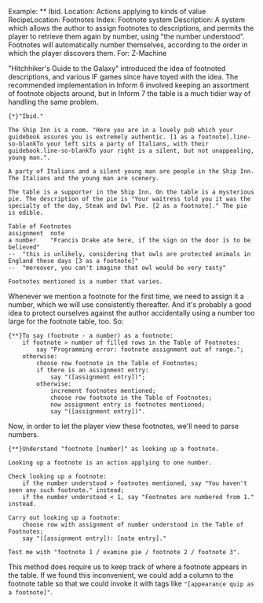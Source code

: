 Example: ** Ibid.
Location: Actions applying to kinds of value
RecipeLocation: Footnotes
Index: Footnote system
Description: A system which allows the author to assign footnotes to descriptions, and permits the player to retrieve them again by number, using "the number understood". Footnotes will automatically number themselves, according to the order in which the player discovers them.
For: Z-Machine

  
"Hitchhiker's Guide to the Galaxy" introduced the idea of footnoted descriptions, and various IF games since have toyed with the idea. The recommended implementation in Inform 6 involved keeping an assortment of footnote objects around, but in Inform 7 the table is a much tidier way of handling the same problem.

  

``` inform7
{*}"Ibid."

The Ship Inn is a room. "Here you are in a lovely pub which your guidebook assures you is extremely authentic. [1 as a footnote].line-so-blankTo your left sits a party of Italians, with their guidebook.line-so-blankTo your right is a silent, but not unappealing, young man.".

A party of Italians and a silent young man are people in the Ship Inn. The Italians and the young man are scenery.

The table is a supporter in the Ship Inn. On the table is a mysterious pie. The description of the pie is "Your waitress told you it was the specialty of the day, Steak and Owl Pie. [2 as a footnote]." The pie is edible.

Table of Footnotes
assignment	note
a number	"Francis Drake ate here, if the sign on the door is to be believed"
--	"this is unlikely, considering that owls are protected animals in England these days [3 as a footnote]"
--	"moreover, you can't imagine that owl would be very tasty"

Footnotes mentioned is a number that varies.
```

  
Whenever we mention a footnote for the first time, we need to assign it a number, which we will use consistently thereafter. And it's probably a good idea to protect ourselves against the author accidentally using a number too large for the footnote table, too. So:

  

``` inform7
{**}To say (footnote - a number) as a footnote:
	if footnote > number of filled rows in the Table of Footnotes:
		say "Programming error: footnote assignment out of range.";
	otherwise:
		choose row footnote in the Table of Footnotes;
		if there is an assignment entry:
			say "([assignment entry])";
		otherwise:
			increment footnotes mentioned;
			choose row footnote in the Table of Footnotes;
			now assignment entry is footnotes mentioned;
			say "([assignment entry])".
```

  
Now, in order to let the player view these footnotes, we'll need to parse numbers.

  

``` inform7
{**}Understand "footnote [number]" as looking up a footnote.

Looking up a footnote is an action applying to one number.

Check looking up a footnote:
	if the number understood > footnotes mentioned, say "You haven't seen any such footnote." instead;
	if the number understood < 1, say "Footnotes are numbered from 1." instead.

Carry out looking up a footnote:
	choose row with assignment of number understood in the Table of Footnotes;
	say "([assignment entry]): [note entry]."

Test me with "footnote 1 / examine pie / footnote 2 / footnote 3".
```

  
This method does require us to keep track of where a footnote appears in the table. If we found this inconvenient, we could add a column to the footnote table so that we could invoke it with tags like `"[appearance quip as a footnote]"`.

